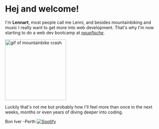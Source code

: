 # Hej and welcome!

I'm **Lennart**, most people call me Lenni, and besides mountainbiking and music I really want to get more into web development. That's why I'm now starting to do a web dev bootcamp at [*neuefische*](https://www.neuefische.de/).

<img src="https://media3.giphy.com/media/v1.Y2lkPTc5MGI3NjExcXhpejMxdHFzMjB3bjQ3ZDh6MjVpazVuY3ptajlsMGkwMmFxcmI0aSZlcD12MV9pbnRlcm5hbF9naWZfYnlfaWQmY3Q9Zw/OZh2prUPYBdXGY8x5U/giphy.gif" height="200" alt="gif of mountainbike crash">

Luckily that's not me but probably how I'll feel more than once in the next weeks, months or even years of diving deeper into coding.



Bon Iver -Perth
[![Spotify](https://spotify-github-readme.vercel.app/api/spotify)](https://open.spotify.com/collection/tracks)
